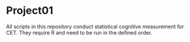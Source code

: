 # Project01
All scripts in this repository conduct statistical cognitive measurement for CET. They require R and need to be run in the defined order.
